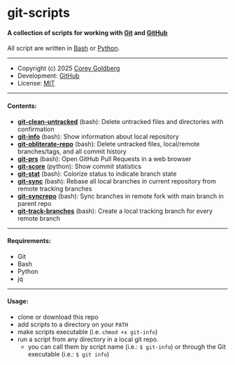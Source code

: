 # git-scripts

#### A collection of scripts for working with [Git][git-home] and [GitHub][github-home]

All script are written in [Bash][bash-home] or [Python][python-home].

---

- Copyright (c) 2025 [Corey Goldberg][github-profile]
- Development: [GitHub][github-repo]
- License: [MIT][mit-license]

----

#### Contents:

- [**git-clean-untracked**](https://github.com/cgoldberg/git-scripts/blob/main/git-clean-untracked) (bash): Delete untracked files and directories with confirmation
- [**git-info**](https://github.com/cgoldberg/git-scripts/blob/main/git-info) (bash): Show information about local repository
- [**git-obliterate-repo**](https://github.com/cgoldberg/git-obliterate-repo/blob/main/git-info) (bash): Delete untracked files, local/remote branches/tags, and all commit history
- [**git-prs**](https://github.com/cgoldberg/git-scripts/blob/main/git-prs) (bash): Open GitHub Pull Requests in a web browser
- [**git-score**](https://github.com/cgoldberg/git-scripts/blob/main/git-score) (python): Show commit statistics
- [**git-stat**](https://github.com/cgoldberg/git-scripts/blob/main/git-stat) (bash): Colorize status to indicate branch state
- [**git-sync**](https://github.com/cgoldberg/git-scripts/blob/main/git-sync) (bash): Rebase all local branches in current repository from remote tracking branches
- [**git-syncrepo**](https://github.com/cgoldberg/git-scripts/blob/main/git-syncrepo) (bash): Sync branches in remote fork with main branch in parent repo
- [**git-track-branches**](https://github.com/cgoldberg/git-scripts/blob/main/git-track-branches) (bash): Create a local tracking branch for every remote branch

----

#### Requirements:

- Git
- Bash
- Python
- jq

----

#### Usage:

- clone or download this repo
- add scripts to a directory on your `PATH`
- make scripts executable (i.e. `chmod +x git-info`)
- run a script from any directory in a local git repo.
  - you can call them by script name (i.e.: `$ git-info`)
    or through the Git executable (i.e.: `$ git info`)

[git-home]: https://git-scm.com
[github-home]: https://github.com
[github-profile]: https://github.com/cgoldberg
[github-repo]: https://github.com/cgoldberg/git-scripts
[bash-home]: https://www.gnu.org/software/bash
[python-home]: https://www.python.org
[mit-license]: https://raw.githubusercontent.com/cgoldberg/git-scripts/refs/heads/main/LICENSE
